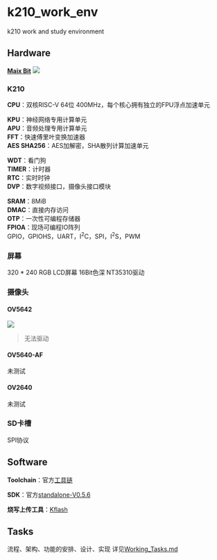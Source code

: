 # k210_work_env
k210 work and study environment

## Hardware
[**Maix Bit**](https://wiki.sipeed.com/soft/maixpy/zh/develop_kit_board/maix_bit.html)
![](https://wiki.sipeed.com/soft/maixpy/assets/hardware/maix_bit/maix_bit.png)

### K210
**CPU**：双核RISC-V 64位 400MHz，每个核心拥有独立的FPU浮点加速单元

**KPU**：神经网络专用计算单元  
**APU**：音频处理专用计算单元  
**FFT**：快速傅里叶变换加速器  
**AES SHA256**：AES加解密，SHA散列计算加速单元  

**WDT**：看门狗  
**TIMER**：计时器  
**RTC**：实时时钟  
**DVP**：数字视频接口，摄像头接口模块  

**SRAM**：8MiB  
**DMAC**：直接内存访问  
**OTP**：一次性可编程存储器  
**FPIOA**：现场可编程IO阵列  
GPIO，GPIOHS，UART，I<sup>2</sup>C，SPI，I<sup>2</sup>S，PWM

### 屏幕
320 * 240 RGB LCD屏幕
16Bit色深
NT35310驱动

### 摄像头
#### OV5642
![](https://github.com/Pixelhn/k210_work_env/blob/main/img/OV5642.jpg)
> 无法驱动

#### OV5640-AF
未测试

#### OV2640
未测试

### SD卡槽  
SPI协议

##

## Software

**Toolchain**：官方[工具链](https://github.com/kendryte/kendryte-gnu-toolchain)

**SDK**：官方[standalone-V0.5.6](https://github.com/kendryte/kendryte-standalone-sdk/releases/tag/V0.5.6)

**烧写上传工具**：[Kflash](https://github.com/kendryte/kflash.py)

## Tasks
流程、架构、功能的安排、设计、实现
详见[Working_Tasks.md](https://github.com/Pixelhn/k210_work_env/blob/main/Working_Tasks.md)